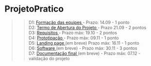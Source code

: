 # ProjetoPratico

>>D1: <a href="https://docs.google.com/document/d/1WctG01G2B3zqqSGyvd7rP9gRbwiq06c0Jab3bYGrYDU/edit"> Formação das equipes </a> - Prazo: 14.09 - 1 ponto<br>
>>D2: <a href="https://docs.google.com/document/d/1Js3RlfevxWsDxQ36sM6Y9_-Deq0vGQZm4vuh3EZZQKg/edit"> Termo de Abertura do Projeto </a> - Prazo 21.09 - 2 pontos<br>
>>D3: <a href="https://docs.google.com/document/d/1gXfyIp0r30FNC2_dY_uzHKPWjaJwlULbuU-2GWBFl8A/edit"> Requisitos </a> - Prazo máx: 19.10 - 2 pontos<br>
>>D4: <a href="https://docs.google.com/document/d/1iCNaeZr2JZ3SjgMifyNOLN1EnbrTLKT4N7GWjp90Alk/edit"> Prototipação </a> - Prazo máx: 09.11 - 1 ponto<br>
>>D5: <a href=""> Landing page </a> (em breve) Prazo máx: 16.11 - 1 ponto<br>
>>D6: <a href=""> Software </a> (em breve) - Prazo máx: 30.11 - 3 pontos<br>
>>D7: <a href=""> Documentação final </a> (em breve) - Prazo máx: 07.12 - validação do projeto<br>
